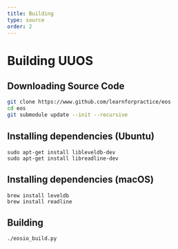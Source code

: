 ```yaml
---
title: Building
type: source
order: 2
---
```


# Building UUOS

## Downloading Source Code

```bash
git clone https://www.github.com/learnforpractice/eos
cd eos
git submodule update --init --recursive
```

## Installing dependencies (Ubuntu)

```
sudo apt-get install libleveldb-dev
sudo apt-get install libreadline-dev
```

## Installing dependencies (macOS)

```
brew install leveldb
brew install readline
```

## Building

```bash
./eosio_build.py
```
